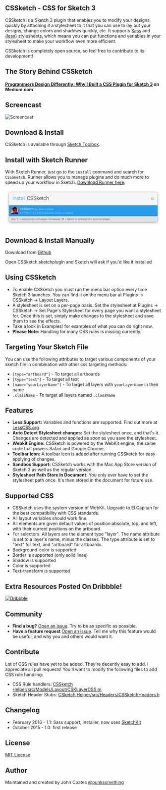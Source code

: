 ## CSSketch - CSS for Sketch 3
CSSketch is a Sketch 3 plugin that enables you to modify your designs quickly by attaching it a stylesheet to it that you can use to lay out your designs, change colors and shadows quickly, etc.
It supports [Sass](http://sass-lang.com/) and [{less}](http://lesscss.org) stylesheets, which means you can put functions and variables in your stylesheet to make your workflow even more efficient.

CSSketch is completely open source, so feel free to contribute to its development!

## The Story Behind CSSketch
#### [Programmers Design Differently: Why I Built a CSS Plugin for Sketch 3](https://medium.com/@punksomething/programmers-design-differently-why-i-built-a-css-plugin-for-sketch-3-52a1246305a4) on Medium.com

## Screencast

![Screencast](https://raw.githubusercontent.com/JohnCoates/CSSketch/master/screencast.gif)

## Download & Install
CSSketch is available through [Sketch Toolbox](http://sketchtoolbox.com/).

## Install with Sketch Runner
With Sketch Runner, just go to the `install` command and search for `CSSSketch`. Runner allows you to manage plugins and do much more to speed up your workflow in Sketch. [Download Runner here](http://www.sketchrunner.com).

![Install with Sketch Runner](cssketch-runner.png)

## Download & Install Manually
Download from [Github](https://github.com/JohnCoates/CSSketch/archive/master.zip)

Open CSSketch.sketchplugin and Sketch will ask if you'd like it installed


## Using CSSketch

* To enable CSSketch you must run the menu bar option every time Sketch 3 launches. You can find it on the menu bar at Plugins -> CSSketch -> Layout Layers.
* A stylesheet is set on a per-page basis. Set the stylesheet at Plugins -> CSSketch -> Set Page's Stylesheet for every page you want a stylesheet for. Once this is set, simply make changes to the stylesheet and save them to see the effects.
* Take a look in Examples/ for examples of what you can do right now.
* **Please Note:** Handling for many CSS rules is missing currently.


## Targeting Your Sketch File

You can use the following attributes to target various components of your sketch file in combination with other css targeting methods:

* `[type="artboard"]` - To target all artboards
* `[type="text"]` - To target all text
* `[name="yourLayerName"]` - To target all layers with `yourLayerName` in their name
* `.className` - To target all layers named `.className`

## Features
* **Less Support:** Variables and functions are supported. Find out more at [LessCSS.org](http://lesscss.org)
* **Auto Detect Stylesheet changes:** Set the stylesheet once, and that's it. Changes are detected and applied as soon as you save the stylesheet.
* **Webkit Engine:** CSSketch is powered by the WebKit engine, the same code that powers Safari and Google Chrome.
* **Toolbar Icon:** A toolbar icon is added after running CSSketch for easy applying of changes.
* **Sandbox Support:** CSSketch works with the Mac App Store version of Sketch 3 as well as the regular version.
* **Stylesheet Path Store In Document:** You only ever have to set the stylesheet path once. It's then stored in the document for future use.

## Supported CSS
* CSSketch uses the system version of WebKit. Upgrade to El Capitan for the best compatibility with CSS standards.
* All layout variables should work fine.
* All elements are given default values of position:absolute, top, and left, with their current positions on the artboard.
* For selectors: All layers are the element type "layer". The name attribute is set to a layer's name, minus the classes. The type attribute is set to "text" for text, and "artboard" for artboards.
* Background-color is supported
* Border is supported (only solid lines)
* Shadow is supported
* Color is supported
* Text-transform is supported

## Extra Resources Posted On Dribbble!
[![Dribbble](https://raw.githubusercontent.com/JohnCoates/CSSketch/master/Documentation/dribbbleFollow.png)](https://dribbble.com/johncoates)


## Community
- **Find a bug?** [Open an issue](https://github.com/JohnCoates/CSSketch/issues/new). Try to be as specific as possible.
- **Have a feature request** [Open an issue](https://github.com/JohnCoates/CSSketch/issues/new). Tell me why this feature would be useful, and why you and others would want it.

## Contribute
Lot of CSS rules have yet to be added. They're decently easy to add. I appreciate all pull requests! You'll want to modify the following files to add CSS rule handling:
* CSS Rule handlers: [CSSketch Helper/src/Models/Layout/CSKLayerCSS.m](https://github.com/JohnCoates/CSSketch/blob/master/CSSketch%20Helper/src/Models/Layout/CSKLayerCSS.m)
* Sketch Header Stubs: [CSketch Helper/src/Headers/CSSketchHeaders.h](https://github.com/JohnCoates/CSSketch/blob/master/CSSketch%20Helper/src/Headers/CSKSketchHeaders.h)

## Changelog
- February 2016 - 1.1: Sass support, installer, now uses [SketchKit](https://github.com/JohnCoates/SketchKit)
- October 2015 - 1.0: first release

## License
[MIT License](https://raw.githubusercontent.com/JohnCoates/CSSketch/master/LICENSE)

## Author
Maintained and created by John Coates [@punksomething](http://twitter.com/punksomething)
